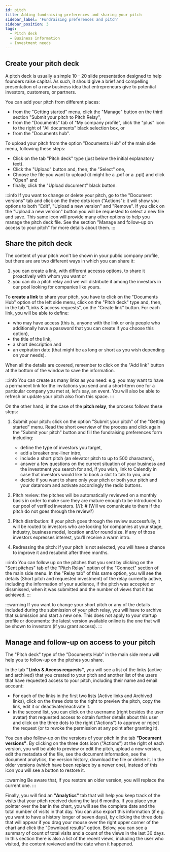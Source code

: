 ```yaml
---
id: pitch
title: Adding fundraising preferences and sharing your pitch
sidebar_label: 'Fundraising preferences and pitch'
sidebar_position: 3
tags:
  - Pitch deck
  - Business information
  - Investment needs
---
```



## Create your pitch deck

A pitch deck is usually a simple 10 - 20 slide presentation designed to help founders raise capital. As such, it should give a brief and compelling presentation of a new business idea that entrepreneurs give to potential investors, customers, or partners.

You can add your pitch from different places:

* from the "Getting started" menu, click the "Manage" button on the third section "Submit your pitch to Pitch Relay",
* from the "Documents" tab of "My company profile", click the "plus" icon to the right of "All documents" black selection box, or
* from the "Documents hub".

To upload your pitch from the option "Documents Hub" of the main side menu, following these steps:

* Click on the tab "Pitch deck" type (just below the initial explanatory text).
* Click the "Upload" button and, then, the "Select" one,
* Choose the file you want to upload (it might be a .pdf or a .ppt) and click "Open" and
* finally, click the "Upload document" black button.

:::info
If you want to change or delete your pitch, go to the "Document versions" tab and click on the three dots icon ("Actions"): it will show you options to both "Edit", "Upload a new version" and "Remove". If you click on the "Upload a new version" button you will be requested to select a new file and save. This same icon will provide many other options to help you manage the pitch deck file. See the section "Manage and follow-up on access to your pitch" for more details about them.
:::

## Share the pitch deck

The content of your pitch won't be shown in your public company profile, but there are are two different ways in which you can share it:

1. you can create a link, with different accesss options, to share it proactively with whom you want or
2. you can do a pitch relay and we will distribute it among the investors in our pool looking for companies like yours.

To **create a link** to share your pitch, you have to click on the "Documents Hub" option of the left side menu, click on the "Pitch deck" type and, then, in the tab "Links & access requests", on the "Create link" button.
For each link, you will be able to define:

* who may have access (this is, anyone with the link or only people who additionally have a password that you can create if you choose this option),
* the title of the link,
* a short description and
* an expiration date (that might be as long or short as you wish depending on your needs).

When all the details are covered, remember to click on the "Add link" button at the bottom of the window to save the information.

:::info
You can create as many links as you need: e.g. you may want to have a permanent link for the invitations you send and a short-term one for a particular company you met at, let's say, an event. You will also be able to refresh or update your pitch also from this space.
:::

On the other hand, in the case of the **pitch relay**, the process follows these steps:

1. Submit your pitch: click on the option "Submit your pitch" of the "Getting started" menu. Read the short overview of the process and click again the "Submit your pitch" button and fill the fundraising preferences form including:
   * define the type of investors you target,
   * add a breaker one-liner intro,
   * include a short pitch (an elevator pitch to up to 500 characters),
   * answer a few questions on the current situation of your business and the investment you search for and, if you wish, link to Calendly in case that investors would like to book a slot to talk to you, and
   * decide if you want to share only your pitch or both your pitch and your dataroom and activate accordingly the radio buttons.
  
2. Pitch review: the pitches will be automatically reviewed on a monthly basis in order to make sure they are mature enough to be introduced to our pool of verified investors.
[//]: # (Will we comunicate to them if the pitch do not goes through the review?)

3. Pitch distribution: if your pitch goes through the review successfully, it will be routed to investors who are looking for companies at your stage, industry, business model, location and/or round size. If any of those investors expresses interest, you’ll receive a warm intro.

4. Redressing the pitch: if your pitch is not selected, you will have a chance to improve it and resubmit after three months.

:::info
You can follow up on the pitches that you sent by clicking on the "Sent pitches" tab of the "Pitch Relay" option of the "Connect" section of the main side menu. In the "Relay tab" of this same option, you will see the details (Short pitch and requested investment) of the relay currently active, including the information of your audience, if the pitch was accepted or dissmissed, when it was submitted and the number of views that it has achieved.
:::

:::warning
If you want to change your short pitch or any of the details included during the submission of your pitch relay, you will have to archive that submission and start a new one. This does not apply to your startup profile or documents: the latest version available online is the one that will be shown to investors (if you grant access).
:::

## Manage and follow-up on access to your pitch

The "Pitch deck" type of the "Documents Hub" in the main side menu will help you to follow-up on the pitches you share.

In the tab **"Links & Access requests"**, you will see a list of the links (active and archived) that you created to your pitch and another list of the users that have requested access to your pitch, including their name and email account:

* For each of the links in the first two lists (Active links and Archived links), click on the three dots to the right to preview the pitch, copy the link, edit it or deactivate/reactivate it.
* In the second list, you can click on the username (right besides the user avatar) that requested access to obtain further details about this user and click on the three dots to the right ("Actions") to approve or reject the request (or to revoke the permission at any point after granting it).

You can also follow-up on the versions of your pitch in the tab **"Document versions"**. By clicking on the three dots icon ("Actions") at the right of each version, you will be able to preview or edit the pitch, upload a new version, edit the metadata of the file, see the document information, see the document analytics, the version history, download the file or delete it. In the older versions (which have been replace by a newer one), instead of this icon you will see a button to restore it.

:::warning
Be aware that, if you restore an older version, you will replace the current one.
:::

Finally, you will find an **"Analytics"** tab that will help you keep track of the visits that your pitch received during the last 6 months. If you place your pointer over the bar in the chart, you will see the complete date and the total number of visits in that day. You can also export this information (if e.g. you want to have a history longer of seven days), by clicking the three dots that will appear if you drag your mouse over the right upper corner of the chart and click the "Download results" option.
Below, you can see a summary of count of total visits and a count of the views in the last 30 days.
In this section there is also a list of the recent views, including the user who visited, the content reviewed and the date when it happened.

